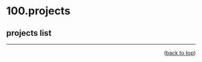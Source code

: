 <a name="topage"></a>

# 100.projects

## projects list

-----

<p align="right">(<a href="#topage">back to top</a>)</p>
<br/>
<br/> 
